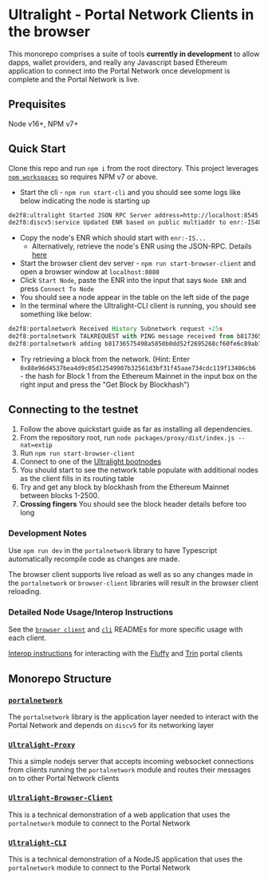 # Ultralight - Portal Network Clients in the browser

This monorepo comprises a suite of tools **currently in development** to allow dapps, wallet providers, and really any Javascript based Ethereum application to connect into the Portal Network once development is complete and the Portal Network is live. 

## Prequisites

Node v16+, NPM v7+

## Quick Start

Clone this repo and run `npm i` from the root directory.  This project leverages [`npm workspaces`](https://docs.npmjs.com/cli/v7/using-npm/workspaces) so requires NPM v7 or above.

- Start the cli - `npm run start-cli` and you should see some logs like below indicating the node is starting up
```sh
de2f8:ultralight Started JSON RPC Server address=http://localhost:8545
de2f8:discv5:service Updated ENR based on public multiaddr to enr:-IS4QH2xRY1ov...
```
- Copy the node's ENR which should start with `enr:-IS...`
  - Alternatively, retrieve the node's ENR using the JSON-RPC.  Details [here](./packages/cli/README.md)
- Start the browser client dev server - `npm run start-browser-client` and open a browser window at `localhost:8080`
- Click `Start Node`, paste the ENR into the input that says `Node ENR` and press `Connect To Node`
- You should see a node appear in the table on the left side of the page
- In the terminal where the Ultralight-CLI client is running, you should see something like below:
```js
de2f8:portalnetwork Received History Subnetwork request +25s
de2f8:portalnetwork TALKREQUEST with PING message received from b81736575498a5850b0dd52f2695268cf60fe6c89ab74289692c5225c9e4e09e +0ms
de2f8:portalnetwork adding b81736575498a5850b0dd52f2695268cf60fe6c89ab74289692c5225c9e4e09e 
```
- Try retrieving a block from the network.  (Hint: Enter `0x88e96d4537bea4d9c05d12549907b32561d3bf31f45aae734cdc119f13406cb6` - the hash for Block 1 from the Ethereum Mainnet in the input box on the right input and press the "Get Block by Blockhash")

## Connecting to the testnet

1.  Follow the above quickstart guide as far as installing all dependencies.
2.  From the repository root, run `node packages/proxy/dist/index.js --nat=extip`
3.  Run `npm run start-browser-client`
4.  Connect to one of the [Ultralight bootnodes](./packages//cli/bootnodes.txt)
5.  You should start to see the network table populate with additional nodes as the client fills in its routing table
6.  Try and get any block by blockhash from the Ethereum Mainnet between blocks 1-2500. 
7.  **Crossing fingers** You should see the block header details before too long
### Development Notes

Use `npm run dev` in the `portalnetwork` library to have Typescript automatically recompile code as changes are made.  

The browser client supports live reload as well as so any changes made in the `portalnetwork` or `browser-client` libraries will result in the browser client reloading.
### Detailed Node Usage/Interop Instructions

See the [`browser client`](./packages/browser-client) and [`cli`](./packages/cli) READMEs for more specific usage with each client.

[Interop instructions](./INTEROP.md) for interacting with the [Fluffy](https://github.com/status-im/nimbus-eth1/tree/master/fluffy) and [Trin](https://github.com/ethereum/trin) portal clients
## Monorepo Structure

### [`portalnetwork`](./packages/portalnetwork)

The `portalnetwork` library is the application layer needed to interact with the Portal Network and depends on `discv5` for its networking layer

### [`Ultralight-Proxy`](./packages/proxy)

This a simple nodejs server that accepts incoming websocket connections from clients running the `portalnetwork` module and routes their messages on to other Portal Network clients
### [`Ultralight-Browser-Client`](./packages/browser-client)

This is a technical demonstration of a web application that uses the `portalnetwork` module to connect to the Portal Network

### [`Ultralight-CLI`](./packages/cli)

This is a technical demonstration of a NodeJS application that uses the `portalnetwork` module to connect to the Portal Network


